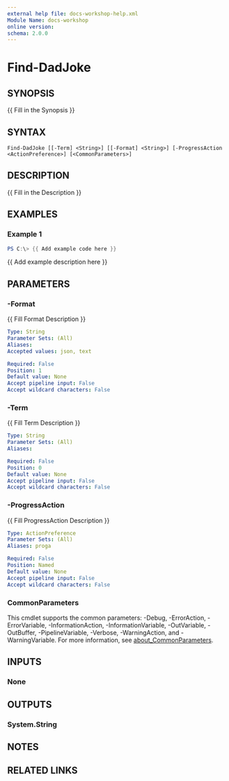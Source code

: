 ```yaml
---
external help file: docs-workshop-help.xml
Module Name: docs-workshop
online version:
schema: 2.0.0
---
```


# Find-DadJoke

## SYNOPSIS
{{ Fill in the Synopsis }}

## SYNTAX

```
Find-DadJoke [[-Term] <String>] [[-Format] <String>] [-ProgressAction <ActionPreference>] [<CommonParameters>]
```

## DESCRIPTION
{{ Fill in the Description }}

## EXAMPLES

### Example 1
```powershell
PS C:\> {{ Add example code here }}
```

{{ Add example description here }}

## PARAMETERS

### -Format
{{ Fill Format Description }}

```yaml
Type: String
Parameter Sets: (All)
Aliases:
Accepted values: json, text

Required: False
Position: 1
Default value: None
Accept pipeline input: False
Accept wildcard characters: False
```

### -Term
{{ Fill Term Description }}

```yaml
Type: String
Parameter Sets: (All)
Aliases:

Required: False
Position: 0
Default value: None
Accept pipeline input: False
Accept wildcard characters: False
```

### -ProgressAction
{{ Fill ProgressAction Description }}

```yaml
Type: ActionPreference
Parameter Sets: (All)
Aliases: proga

Required: False
Position: Named
Default value: None
Accept pipeline input: False
Accept wildcard characters: False
```

### CommonParameters
This cmdlet supports the common parameters: -Debug, -ErrorAction, -ErrorVariable, -InformationAction, -InformationVariable, -OutVariable, -OutBuffer, -PipelineVariable, -Verbose, -WarningAction, and -WarningVariable. For more information, see [about_CommonParameters](http://go.microsoft.com/fwlink/?LinkID=113216).

## INPUTS

### None

## OUTPUTS

### System.String

## NOTES

## RELATED LINKS
